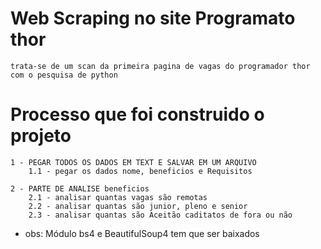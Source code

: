 # Web Scraping no site Programato thor
    trata-se de um scan da primeira pagina de vagas do programador thor com o pesquisa de python

# Processo que foi construido o projeto

    1 - PEGAR TODOS OS DADOS EM TEXT E SALVAR EM UM ARQUIVO
        1.1 - pegar os dados nome, beneficios e Requisitos

    2 - PARTE DE ANALISE beneficios 
        2.1 - analisar quantas vagas são remotas
        2.2 - analisar quantas são junior, pleno e senior 
        2.3 - analisar quantas são Aceitão caditatos de fora ou não

* obs: Módulo bs4 e BeautifulSoup4 tem que ser baixados